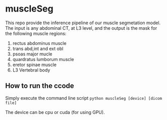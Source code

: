 # muscleSeg
This repo provide the inference pipeline of our muscle segmetation model. The input is any abdominal CT, at L3 level, and the output is the mask for the following muscle regions:
1. rectus abdominus muscle
2. trans abd,int and ext obl
3. psoas major mucle
4. quardratus lumborum muscle
5. eretor spinae muscle
6. L3 Vertebral body
   
## How to run the ccode
Simply execute the command line  script `python muscleSeg [device] [dicom file]`

The device can be cpu or cuda (for using GPU).

